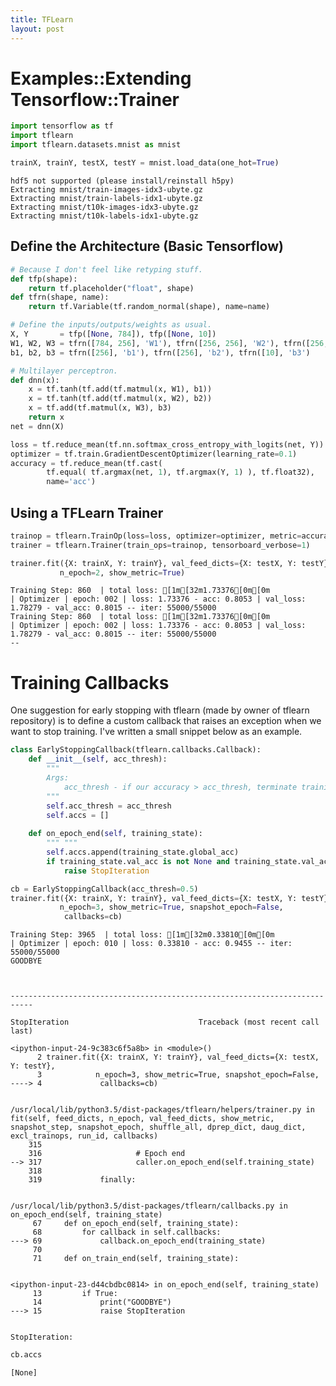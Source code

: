 ```yaml
---
title: TFLearn
layout: post
---
```

# Examples::Extending Tensorflow::Trainer


```python
import tensorflow as tf
import tflearn
import tflearn.datasets.mnist as mnist

trainX, trainY, testX, testY = mnist.load_data(one_hot=True)
```

    hdf5 not supported (please install/reinstall h5py)
    Extracting mnist/train-images-idx3-ubyte.gz
    Extracting mnist/train-labels-idx1-ubyte.gz
    Extracting mnist/t10k-images-idx3-ubyte.gz
    Extracting mnist/t10k-labels-idx1-ubyte.gz


## Define the Architecture (Basic Tensorflow)


```python
# Because I don't feel like retyping stuff.
def tfp(shape):
    return tf.placeholder("float", shape)
def tfrn(shape, name):
    return tf.Variable(tf.random_normal(shape), name=name)

# Define the inputs/outputs/weights as usual.
X, Y       = tfp([None, 784]), tfp([None, 10])
W1, W2, W3 = tfrn([784, 256], 'W1'), tfrn([256, 256], 'W2'), tfrn([256, 10], 'W3')
b1, b2, b3 = tfrn([256], 'b1'), tfrn([256], 'b2'), tfrn([10], 'b3')

# Multilayer perceptron.
def dnn(x):
    x = tf.tanh(tf.add(tf.matmul(x, W1), b1))
    x = tf.tanh(tf.add(tf.matmul(x, W2), b2))
    x = tf.add(tf.matmul(x, W3), b3)
    return x
net = dnn(X)

loss = tf.reduce_mean(tf.nn.softmax_cross_entropy_with_logits(net, Y))
optimizer = tf.train.GradientDescentOptimizer(learning_rate=0.1)
accuracy = tf.reduce_mean(tf.cast( 
        tf.equal( tf.argmax(net, 1), tf.argmax(Y, 1) ), tf.float32), 
        name='acc')
```

## Using  a TFLearn Trainer


```python
trainop = tflearn.TrainOp(loss=loss, optimizer=optimizer, metric=accuracy, batch_size=128)
trainer = tflearn.Trainer(train_ops=trainop, tensorboard_verbose=1)
```


```python
trainer.fit({X: trainX, Y: trainY}, val_feed_dicts={X: testX, Y: testY}, 
           n_epoch=2, show_metric=True)
```

    Training Step: 860  | total loss: [1m[32m1.73376[0m[0m
    | Optimizer | epoch: 002 | loss: 1.73376 - acc: 0.8053 | val_loss: 1.78279 - val_acc: 0.8015 -- iter: 55000/55000
    Training Step: 860  | total loss: [1m[32m1.73376[0m[0m
    | Optimizer | epoch: 002 | loss: 1.73376 - acc: 0.8053 | val_loss: 1.78279 - val_acc: 0.8015 -- iter: 55000/55000
    --


# Training Callbacks

One suggestion for early stopping with tflearn (made by owner of tflearn repository) is to define a custom callback that raises an exception when we want to stop training. I've written a small snippet below as an example.


```python
class EarlyStoppingCallback(tflearn.callbacks.Callback):
    def __init__(self, acc_thresh):
        """
        Args:
            acc_thresh - if our accuracy > acc_thresh, terminate training.
        """
        self.acc_thresh = acc_thresh
        self.accs = []
    
    def on_epoch_end(self, training_state):
        """ """
        self.accs.append(training_state.global_acc)
        if training_state.val_acc is not None and training_state.val_acc < self.acc_thresh:
            raise StopIteration
```


```python
cb = EarlyStoppingCallback(acc_thresh=0.5)
trainer.fit({X: trainX, Y: trainY}, val_feed_dicts={X: testX, Y: testY}, 
           n_epoch=3, show_metric=True, snapshot_epoch=False,
            callbacks=cb)
```

    Training Step: 3965  | total loss: [1m[32m0.33810[0m[0m
    | Optimizer | epoch: 010 | loss: 0.33810 - acc: 0.9455 -- iter: 55000/55000
    GOODBYE



    ---------------------------------------------------------------------------

    StopIteration                             Traceback (most recent call last)

    <ipython-input-24-9c383c6f5a8b> in <module>()
          2 trainer.fit({X: trainX, Y: trainY}, val_feed_dicts={X: testX, Y: testY}, 
          3            n_epoch=3, show_metric=True, snapshot_epoch=False,
    ----> 4             callbacks=cb)
    

    /usr/local/lib/python3.5/dist-packages/tflearn/helpers/trainer.py in fit(self, feed_dicts, n_epoch, val_feed_dicts, show_metric, snapshot_step, snapshot_epoch, shuffle_all, dprep_dict, daug_dict, excl_trainops, run_id, callbacks)
        315 
        316                     # Epoch end
    --> 317                     caller.on_epoch_end(self.training_state)
        318 
        319             finally:


    /usr/local/lib/python3.5/dist-packages/tflearn/callbacks.py in on_epoch_end(self, training_state)
         67     def on_epoch_end(self, training_state):
         68         for callback in self.callbacks:
    ---> 69             callback.on_epoch_end(training_state)
         70 
         71     def on_train_end(self, training_state):


    <ipython-input-23-d44cbdbc0814> in on_epoch_end(self, training_state)
         13         if True:
         14             print("GOODBYE")
    ---> 15             raise StopIteration
    

    StopIteration: 



```python
cb.accs
```




    [None]




```python

```
